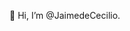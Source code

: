 👋 Hi, I’m @JaimedeCecilio.

<!---
JaimedeCecilio/JaimedeCecilio is a ✨ special ✨ repository because its `README.md` (this file) appears on your GitHub profile.
You can click the Preview link to take a look at your changes.
--->
